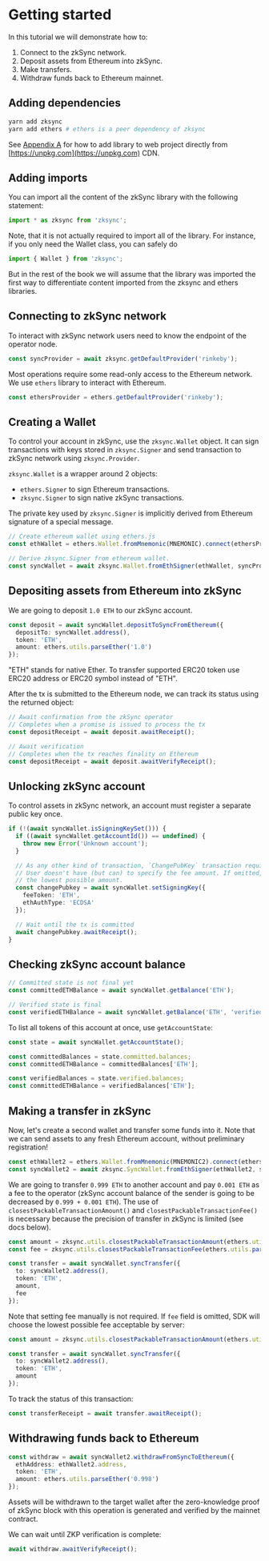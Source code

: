 # Getting started

In this tutorial we will demonstrate how to:

1. Connect to the zkSync network.
1. Deposit assets from Ethereum into zkSync.
1. Make transfers.
1. Withdraw funds back to Ethereum mainnet.

## Adding dependencies

```bash
yarn add zksync
yarn add ethers # ethers is a peer dependency of zksync
```

See [Appendix A](browser-bundled.md) for how to add library to web project directly from
[https://unpkg.com](https://unpkg.com) CDN.

## Adding imports

You can import all the content of the zkSync library with the following statement:

```typescript
import * as zksync from 'zksync';
```

Note, that it is not actually required to import all of the library. For instance, if you only need the Wallet class,
you can safely do

```typescript
import { Wallet } from 'zksync';
```

But in the rest of the book we will assume that the library was imported the first way to differentiate content imported
from the zksync and ethers libraries.

## Connecting to zkSync network

To interact with zkSync network users need to know the endpoint of the operator node.

```typescript
const syncProvider = await zksync.getDefaultProvider('rinkeby');
```

Most operations require some read-only access to the Ethereum network. We use `ethers` library to interact with
Ethereum.

```typescript
const ethersProvider = ethers.getDefaultProvider('rinkeby');
```

## Creating a Wallet

To control your account in zkSync, use the `zksync.Wallet` object. It can sign transactions with keys stored in
`zksync.Signer` and send transaction to zkSync network using `zksync.Provider`.

`zksync.Wallet` is a wrapper around 2 objects:

- `ethers.Signer` to sign Ethereum transactions.
- `zksync.Signer` to sign native zkSync transactions.

The private key used by `zksync.Signer` is implicitly derived from Ethereum signature of a special message.

```typescript
// Create ethereum wallet using ethers.js
const ethWallet = ethers.Wallet.fromMnemonic(MNEMONIC).connect(ethersProvider);

// Derive zksync.Signer from ethereum wallet.
const syncWallet = await zksync.Wallet.fromEthSigner(ethWallet, syncProvider);
```

## Depositing assets from Ethereum into zkSync

We are going to deposit `1.0 ETH` to our zkSync account.

```typescript
const deposit = await syncWallet.depositToSyncFromEthereum({
  depositTo: syncWallet.address(),
  token: 'ETH',
  amount: ethers.utils.parseEther('1.0')
});
```

"ETH" stands for native Ether. To transfer supported ERC20 token use ERC20 address or ERC20 symbol instead of "ETH".

After the tx is submitted to the Ethereum node, we can track its status using the returned object:

```typescript
// Await confirmation from the zkSync operator
// Completes when a promise is issued to process the tx
const depositReceipt = await deposit.awaitReceipt();

// Await verification
// Completes when the tx reaches finality on Ethereum
const depositReceipt = await deposit.awaitVerifyReceipt();
```

## Unlocking zkSync account

To control assets in zkSync network, an account must register a separate public key once.

```typescript
if (!(await syncWallet.isSigningKeySet())) {
  if ((await syncWallet.getAccountId()) == undefined) {
    throw new Error('Unknown account');
  }

  // As any other kind of transaction, `ChangePubKey` transaction requires fee.
  // User doesn't have (but can) to specify the fee amount. If omitted, library will query zkSync node for
  // the lowest possible amount.
  const changePubkey = await syncWallet.setSigningKey({
    feeToken: 'ETH',
    ethAuthType: 'ECDSA'
  });

  // Wait until the tx is committed
  await changePubkey.awaitReceipt();
}
```

## Checking zkSync account balance

```typescript
// Committed state is not final yet
const committedETHBalance = await syncWallet.getBalance('ETH');

// Verified state is final
const verifiedETHBalance = await syncWallet.getBalance('ETH', 'verified');
```

To list all tokens of this account at once, use `getAccountState`:

```typescript
const state = await syncWallet.getAccountState();

const committedBalances = state.committed.balances;
const committedETHBalance = committedBalances['ETH'];

const verifiedBalances = state.verified.balances;
const committedETHBalance = verifiedBalances['ETH'];
```

## Making a transfer in zkSync

Now, let's create a second wallet and transfer some funds into it. Note that we can send assets to any fresh Ethereum
account, without preliminary registration!

```typescript
const ethWallet2 = ethers.Wallet.fromMnemonic(MNEMONIC2).connect(ethersProvider);
const syncWallet2 = await zksync.SyncWallet.fromEthSigner(ethWallet2, syncProvider);
```

We are going to transfer `0.999 ETH` to another account and pay `0.001 ETH` as a fee to the operator (zkSync account
balance of the sender is going to be decreased by `0.999 + 0.001 ETH`). The use of `closestPackableTransactionAmount()`
and `closestPackableTransactionFee()` is necessary because the precision of transfer in zkSync is limited (see docs
below).

```typescript
const amount = zksync.utils.closestPackableTransactionAmount(ethers.utils.parseEther('0.999'));
const fee = zksync.utils.closestPackableTransactionFee(ethers.utils.parseEther('0.001'));

const transfer = await syncWallet.syncTransfer({
  to: syncWallet2.address(),
  token: 'ETH',
  amount,
  fee
});
```

Note that setting fee manually is not required. If `fee` field is omitted, SDK will choose the lowest possible fee
acceptable by server:

```typescript
const amount = zksync.utils.closestPackableTransactionAmount(ethers.utils.parseEther('0.999'));

const transfer = await syncWallet.syncTransfer({
  to: syncWallet2.address(),
  token: 'ETH',
  amount
});
```

To track the status of this transaction:

```typescript
const transferReceipt = await transfer.awaitReceipt();
```

## Withdrawing funds back to Ethereum

```typescript
const withdraw = await syncWallet2.withdrawFromSyncToEthereum({
  ethAddress: ethWallet2.address,
  token: 'ETH',
  amount: ethers.utils.parseEther('0.998')
});
```

Assets will be withdrawn to the target wallet after the zero-knowledge proof of zkSync block with this operation is
generated and verified by the mainnet contract.

We can wait until ZKP verification is complete:

```typescript
await withdraw.awaitVerifyReceipt();
```
